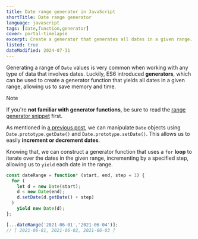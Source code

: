 ```yaml
---
title: Date range generator in JavaScript
shortTitle: Date range generator
language: javascript
tags: [date,function,generator]
cover: portal-timelapse
excerpt: Create a generator that generates all dates in a given range.
listed: true
dateModified: 2024-07-31
---
```


Generating a range of `Date` values is very common when working with any type of data that involves dates. Luckily, ES6 introduced **generators**, which can be used to create a generator function that yields all dates in a given range, allowing us to save memory and time.

> [!NOTE]
>
> If you're **not familiar with generator functions**, be sure to read the [range generator snippet](/js/s/range-generator) first.

As mentioned in [a previous post](/js/s/date-yesterday-today-tomorrow), we can manipulate `Date` objects using `Date.prototype.getDate()` and `Date.prototype.setDate()`. This allows us to easily **increment or decrement dates**.

Knowing that, we can construct a generator function that uses a `for` **loop** to iterate over the dates in the given range, incrementing by a specified step, allowing us to `yield` each date in the range.

```js
const dateRange = function* (start, end, step = 1) {
  for (
    let d = new Date(start);
    d < new Date(end);
    d.setDate(d.getDate() + step)
  )
    yield new Date(d);
};

[...dateRange('2021-06-01','2021-06-04')];
// [ 2021-06-01, 2021-06-02, 2021-06-03 ]
```
